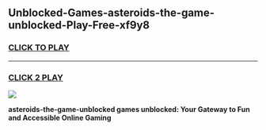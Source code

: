 
## Unblocked-Games-asteroids-the-game-unblocked-Play-Free-xf9y8
<h3>
<a href="https://premium76.site?title=asteroids-the-game-unblocked&ref=23A">CLICK TO PLAY</a></h3>
<hr>

<h3>
<a href="https://premium76.site?title=asteroids-the-game-unblocked&ref=23A">CLICK 2 PLAY</a>
  
</h3>

<a href="https://premium76.site?title=asteroids-the-game-unblocked&ref=23A"><img src="https://clearcache.store/games.png"></a>


**asteroids-the-game-unblocked games unblocked: Your Gateway to Fun and Accessible Online Gaming**
